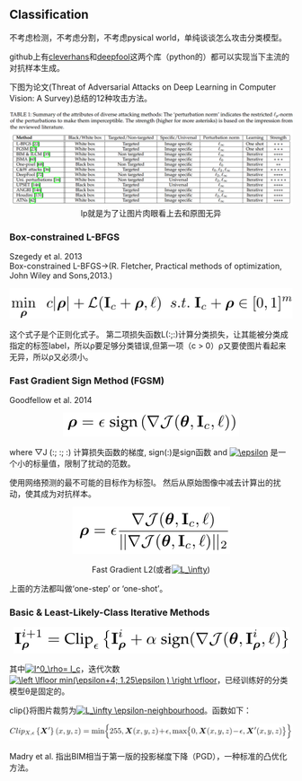 ## Classification

不考虑检测，不考虑分割，不考虑pysical world，单纯谈谈怎么攻击分类模型。

github上有[cleverhans](https://github.com/tensorflow/cleverhans)和[deepfool](https://github.com/LTS4/DeepFool)这两个库（python的）都可以实现当下主流的对抗样本生成。

下图为论文(Threat of Adversarial Attacks on Deep Learning in Computer Vision: A Survey)总结的12种攻击方法。

<div align=center><img src="/images/Screenshot from 2018-09-18 20-20-34.png"/>lp就是为了让图片肉眼看上去和原图无异</div>

### Box-constrained L-BFGS

Szegedy et al. 2013  
Box-constrained L-BFGS→(R. Fletcher, Practical methods of optimization, John Wiley and Sons,2013.)

<div align=center><img src="/images/1.png"/></div>

这个式子是个正则化式子。 第二项损失函数L(:;:)计算分类损失，让其能被分类成指定的标签label，所以ρ要足够分类错误,但第一项（c > 0）ρ又要使图片看起来无异，所以ρ又必须小。

### Fast Gradient Sign Method (FGSM) 

Goodfellow et al. 2014

<div align=center><img src="/images/2.png"/></div>

where ▽J (:; :; :) 计算损失函数的梯度, sign(:)是sign函数 and <a href="https://www.codecogs.com/eqnedit.php?latex=\epsilon" target="_blank"><img src="https://latex.codecogs.com/gif.latex?\epsilon" title="\epsilon" /></a> 是一个小的标量值，限制了扰动的范数。

使用网络预测的最不可能的目标作为标签l。 然后从原始图像中减去计算出的扰动，使其成为对抗样本。

<div align=center><img src="/images/3.png"/>  

Fast Gradient L2(或者<a href="https://www.codecogs.com/eqnedit.php?latex=L_\infty" target="_blank"><img src="https://latex.codecogs.com/gif.latex?L_\infty" title="L_\infty" /></a>)</div>

上面的方法都叫做‘one-step’ or ‘one-shot’。 

### Basic & Least-Likely-Class Iterative Methods

<div align=center><img src="/images/4.png"/></div>  

其中<a href="https://www.codecogs.com/eqnedit.php?latex=I^0_\rho=&space;I_c" target="_blank"><img src="https://latex.codecogs.com/gif.latex?I^0_\rho=&space;I_c" title="I^0_\rho= I_c" /></a>，迭代次数<a href="https://www.codecogs.com/eqnedit.php?latex=\left&space;\lfloor&space;min(\epsilon&plus;4;&space;1.25\epsilon&space;)&space;\right&space;\rfloor" target="_blank"><img src="https://latex.codecogs.com/gif.latex?\left&space;\lfloor&space;min(\epsilon&plus;4;&space;1.25\epsilon&space;)&space;\right&space;\rfloor" title="\left \lfloor min(\epsilon+4; 1.25\epsilon ) \right \rfloor" /></a>，已经训练好的分类模型θ是固定的。

clip{}将图片裁剪为<a href="https://www.codecogs.com/eqnedit.php?latex=L_\infty&space;\epsilon-neighbourhood" target="_blank"><img src="https://latex.codecogs.com/gif.latex?L_\infty&space;\epsilon-neighbourhood" title="L_\infty \epsilon-neighbourhood" /></a>。函数如下：

<div align=center><img src="/images/5.png"/></div>  

Madry et al. 指出BIM相当于第一版的投影梯度下降（PGD），一种标准的凸优化方法。

